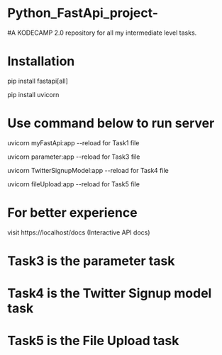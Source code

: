 # Python_FastApi_project-
#A KODECAMP 2.0 repository for all my intermediate level tasks.

# Installation
pip install fastapi[all]

pip install uvicorn

# Use command below to run server
uvicorn myFastApi:app --reload for Task1 file

uvicorn parameter:app --reload for Task3 file

uvicorn TwitterSignupModel:app --reload for Task4 file

uvicorn fileUpload:app --reload for Task5 file

# For better experience
visit https://localhost/docs
(Interactive API docs)


# Task3 is the parameter task

# Task4 is the Twitter Signup model task 

# Task5 is the File Upload task
